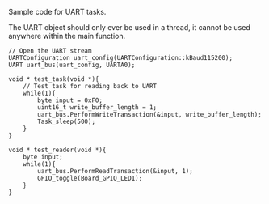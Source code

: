 Sample code for UART tasks.

The UART object should only ever be used in a thread, it cannot be used anywhere within the main function.

```
// Open the UART stream
UARTConfiguration uart_config(UARTConfiguration::kBaud115200);
UART uart_bus(uart_config, UARTA0);

void * test_task(void *){
    // Test task for reading back to UART
    while(1){
        byte input = 0xF0;
        uint16_t write_buffer_length = 1;
        uart_bus.PerformWriteTransaction(&input, write_buffer_length);
        Task_sleep(500);
    }
}

void * test_reader(void *){
    byte input;
    while(1){
    	uart_bus.PerformReadTransaction(&input, 1);
        GPIO_toggle(Board_GPIO_LED1);
    }
}
```